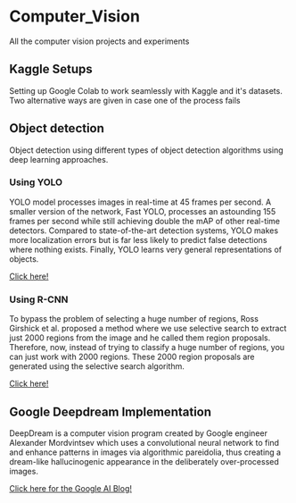 # Computer_Vision
All the computer vision projects and experiments

## Kaggle Setups
Setting up Google Colab to work seamlessly with Kaggle and it's datasets.
Two alternative ways are given in case one of the process fails

## Object detection
Object detection using different types of object detection algorithms using deep learning approaches.

### Using YOLO
YOLO model processes images in real-time at 45 frames
per second. A smaller version of the network, Fast YOLO,
processes an astounding 155 frames per second while
still achieving double the mAP of other real-time detectors. Compared to state-of-the-art detection systems, YOLO
makes more localization errors but is far less likely to predict false detections where nothing exists. Finally, YOLO
learns very general representations of objects.

[Click here!](https://pjreddie.com/media/files/papers/yolo.pdf)

### Using R-CNN
To bypass the problem of selecting a huge number of regions, Ross Girshick et al. proposed a method where we use selective search to extract just 2000 regions from the image and he called them region proposals. Therefore, now, instead of trying to classify a huge number of regions, you can just work with 2000 regions. These 2000 region proposals are generated using the selective search algorithm.

[Click here!](https://arxiv.org/pdf/1311.2524.pdf)


## Google Deepdream Implementation
DeepDream is a computer vision program created by Google engineer Alexander Mordvintsev which uses a convolutional neural network to find and enhance patterns in images via algorithmic pareidolia, thus creating a dream-like hallucinogenic appearance in the deliberately over-processed images.

[Click here for the Google AI Blog!](https://ai.googleblog.com/2015/06/inceptionism-going-deeper-into-neural.html)
